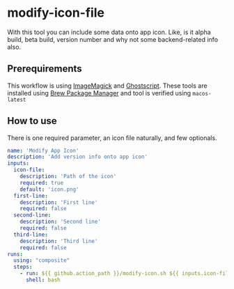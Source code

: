 # modify-icon-file

With this tool you can include some data onto app icon. Like, is it alpha build, beta build, version number and why not some backend-related info also.

## Prerequirements
This workflow is using [ImageMagick](https://imagemagick.org/) and [Ghostscript](https://www.ghostscript.com/). These tools are installed using [Brew Package Manager](https://brew.sh/) and tool is verified using ```macos-latest```

## How to use 
There is one required parameter, an icon file naturally, and few optionals.
```YAML
name: 'Modify App Icon'
description: 'Add version info onto app icon'
inputs:
  icon-file:
    description: 'Path of the icon'
    required: true
    default: 'icon.png'
  first-line:
    description: 'First line'
    required: false
  second-line:
    description: 'Second line'
    required: false
  third-line:
    description: 'Third line'
    required: false
runs:
  using: "composite"
  steps:
    - run: ${{ github.action_path }}/modify-icon.sh ${{ inputs.icon-file }} ${{ inputs.first-line }} ${{ inputs.second-line}} ${{ inputs.third-line }}
      shell: bash
```